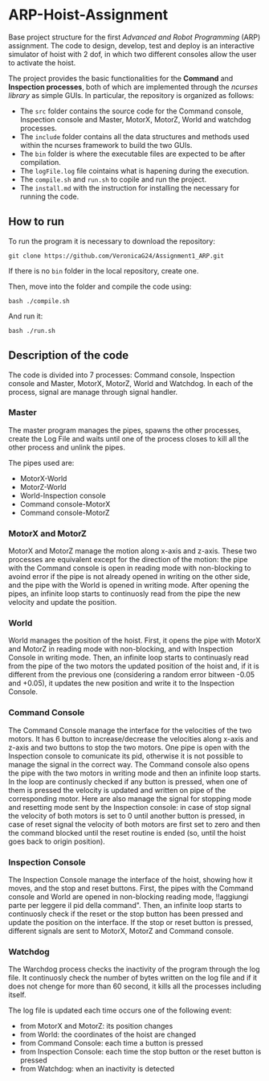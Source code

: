 # ARP-Hoist-Assignment
Base project structure for the first *Advanced and Robot Programming* (ARP) assignment.
The code to design, develop, test and deploy is an interactive simulator of hoist with 2 dof, in which two different consoles allow the user to activate the hoist.

The project provides the basic functionalities for the **Command** and **Inspection processes**, both of which are implemented through the *ncurses library* as simple GUIs. In particular, the repository is organized as follows:
- The `src` folder contains the source code for the Command console, Inspection console and Master, MotorX, MotorZ, World and watchdog processes.
- The `include` folder contains all the data structures and methods used within the ncurses framework to build the two GUIs. 
- The `bin` folder is where the executable files are expected to be after compilation.
- The `logFile.log` file cointains what is hapening during the execution.
- The `compile.sh` and `run.sh` to copile and run the project.
- The `install.md` with the instruction for installing the necessary for running the code.

## How to run
To run the program it is necessary to download the repository:
```console
git clone https://github.com/VeronicaG24/Assignment1_ARP.git
```

If there is no `bin` folder in the local repository, create one.

Then, move into the folder and compile the code using:
```console
bash ./compile.sh
```
And run it:
```console
bash ./run.sh
```

## Description of the code
The code is divided into 7 processes: Command console, Inspection console and Master, MotorX, MotorZ, World and Watchdog. In each of the process, signal are manage through signal handler.

### Master
The master program manages the pipes, spawns the other processes, create the Log File and waits until one of the process closes to kill all the other process and unlink the pipes.

The pipes used are:
- MotorX-World
- MotorZ-World
- World-Inspection console
- Command console-MotorX
- Command console-MotorZ

### MotorX and MotorZ
MotorX and MotorZ manage the motion along x-axis and z-axis. These two processes are equivalent except for the direction of the motion: the pipe with the Command console is open in reading mode with non-blocking to avoind error if the pipe is not already opened in writing on the other side, and the pipe with the World is opened in writing mode.
After opening the pipes, an infinite loop starts to continuosly read from the pipe the new velocity and update the position.

### World
World manages the position of the hoist. First, it opens the pipe with MotorX and MotorZ in reading mode with non-blocking, and with Inspection Console in writing mode. Then, an infinite loop starts to continuasly read from the pipe of the two motors the updated position of the hoist and, if it is different from the previous one (considering a random error bitween -0.05 and +0.05), it updates the new position and write it to the Inspection Console.

### Command Console
The Command Console manage the interface for the velocities of the two motors. It has 6 button to increase/decrease the velocities along x-axis and z-axis and two buttons to stop the two motors. 
One pipe is open with the Inspection console to comunicate its pid, otherwise it is not possible to manage the signal in the correct way.
The Command console also opens the pipe with the two motors in writing mode and then an infinite loop starts. In the loop are continusly checked if any button is pressed, when one of them is pressed the velocity is updated and written on pipe of the corresponding motor. Here are also manage the signal for stopping mode and resetting mode sent by the Inspection console: in case of stop signal the velocity of both motors is set to 0 until another button is pressed, in case of reset signal the velocity of both motors are first set to zero and then the command blocked until the reset routine is ended (so, until the hoist goes back to origin position).

### Inspection Console
The Inspection Console manage the interface of the hoist, showing how it moves, and the stop and reset buttons. First, the pipes with the Command console and World are opened in non-blocking reading mode, !!aggiungi parte per leggere il pid della command". Then, an infinite loop starts to continuosly check if the reset or the stop button has been pressed and update the position on the interface.
If the stop or reset button is pressed, different signals are sent to MotorX, MotorZ and Command console.

### Watchdog 
The Warchdog process checks the inactivity of the program through the log file. It continuosly check the number of bytes written on the log file and if it does not chenge for more than 60 second, it kills all the processes including itself.

The log file is updated each time occurs one of the following event:
- from MotorX and MotorZ: its position changes
- from World: the coordinates of the hoist are changed
- from Command Console: each time a button is pressed
- from Inspection Console: each time the stop button or the reset button is pressed
- from Watchdog: when an inactivity is detected


